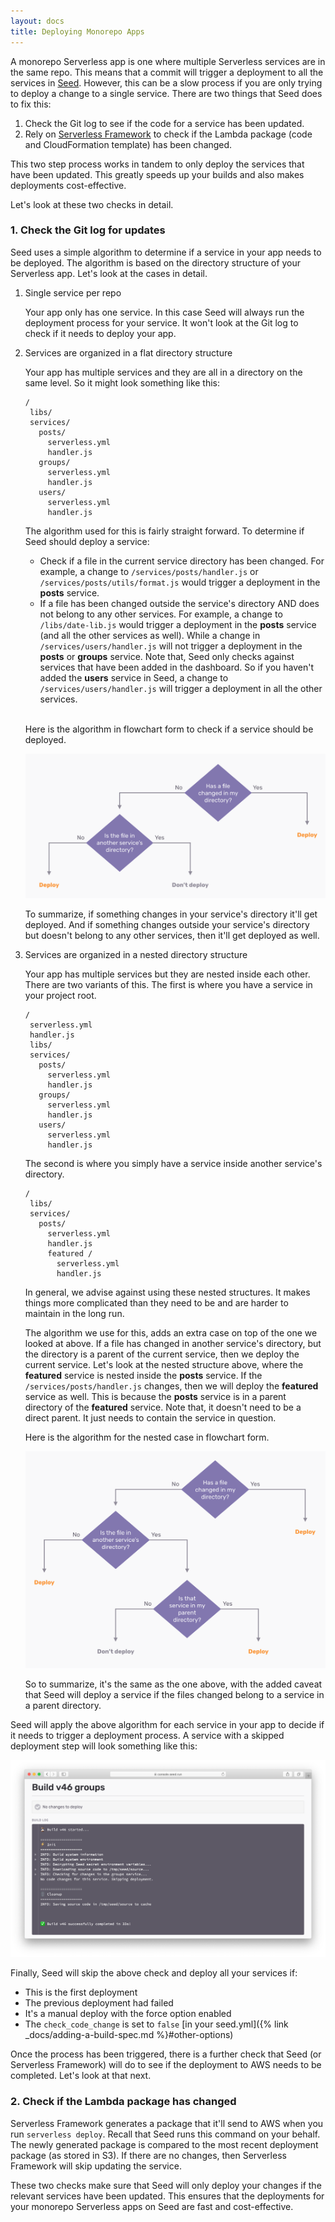 ```yaml
---
layout: docs
title: Deploying Monorepo Apps
---
```


A monorepo Serverless app is one where multiple Serverless services are in the same repo. This means that a commit will trigger a deployment to all the services in [Seed](/). However, this can be a slow process if you are only trying to deploy a change to a single service. There are two things that Seed does to fix this:

1. Check the Git log to see if the code for a service has been updated.
2. Rely on [Serverless Framework](https://serverless.com) to check if the Lambda package (code and CloudFormation template) has been changed.

This two step process works in tandem to only deploy the services that have been updated. This greatly speeds up your builds and also makes deployments cost-effective.

Let's look at these two checks in detail.

### 1. Check the Git log for updates

Seed uses a simple algorithm to determine if a service in your app needs to be deployed. The algorithm is based on the directory structure of your Serverless app. Let's look at the cases in detail.

1. Single service per repo

   Your app only has one service. In this case Seed will always run the deployment process for your service. It won't look at the Git log to check if it needs to deploy your app.

2. Services are organized in a flat directory structure

   Your app has multiple services and they are all in a directory on the same level. So it might look something like this:

   ```
   /
    libs/
    services/
      posts/
        serverless.yml
        handler.js
      groups/
        serverless.yml
        handler.js
      users/
        serverless.yml
        handler.js
   ```

   The algorithm used for this is fairly straight forward. To determine if Seed should deploy a service:

   - Check if a file in the current service directory has been changed. For example, a change to `/services/posts/handler.js` or `/services/posts/utils/format.js` would trigger a deployment in the **posts** service.
   - If a file has been changed outside the service's directory AND does not belong to any other services. For example, a change to `/libs/date-lib.js` would trigger a deployment in the **posts** service (and all the other services as well). While a change in `/services/users/handler.js` will not trigger a deployment in the **posts** or **groups** service. Note that, Seed only checks against services that have been added in the dashboard. So if you haven't added the **users** service in Seed, a change to `/services/users/handler.js` will trigger a deployment in all the other services.

   <br />Here is the algorithm in flowchart form to check if a service should be deployed.

   ![Flat directory services deployment algorithm](/assets/docs/deploying-monorepo-apps/flat-directory-services-deployment-algorithm.png)

   To summarize, if something changes in your service's directory it'll get deployed. And if something changes outside your service's directory but doesn't belong to any other services, then it'll get deployed as well.

3. Services are organized in a nested directory structure

   Your app has multiple services but they are nested inside each other. There are two variants of this. The first is where you have a service in your project root.

   ```
   /
    serverless.yml
    handler.js
    libs/
    services/
      posts/
        serverless.yml
        handler.js
      groups/
        serverless.yml
        handler.js
      users/
        serverless.yml
        handler.js
   ```
   
   The second is where you simply have a service inside another service's directory.

   ```
   /
    libs/
    services/
      posts/
        serverless.yml
        handler.js
        featured /
          serverless.yml
          handler.js
   ```

   In general, we advise against using these nested structures. It makes things more complicated than they need to be and are harder to maintain in the long run.

   The algorithm we use for this, adds an extra case on top of the one we looked at above. If a file has changed in another service's directory, but the directory is a parent of the current service, then we deploy the current service. Let's look at the nested structure above, where the **featured** service is nested inside the **posts** service. If the `/services/posts/handler.js` changes, then we will deploy the **featured** service as well. This is because the **posts** service is in a parent directory of the **featured** service. Note that, it doesn't need to be a direct parent. It just needs to contain the service in question.

   Here is the algorithm for the nested case in flowchart form.

   ![Nested services deployment algorithm](/assets/docs/deploying-monorepo-apps/nested-services-deployment-algorithm.png)

   So to summarize, it's the same as the one above, with the added caveat that Seed will deploy a service if the files changed belong to a service in a parent directory.

Seed will apply the above algorithm for each service in your app to decide if it needs to trigger a deployment process. A service with a skipped deployment step will look something like this:

![Skipped service with no code changes](/assets/docs/deploying-monorepo-apps/skipped-service-with-no-code-changes.png)

Finally, Seed will skip the above check and deploy all your services if:

- This is the first deployment
- The previous deployment had failed
- It's a manual deploy with the force option enabled
- The `check_code_change` is set to `false` [in your seed.yml]({% link _docs/adding-a-build-spec.md %}#other-options)

Once the process has been triggered, there is a further check that Seed (or Serverless Framework) will do to see if the deployment to AWS needs to be completed. Let's look at that next.

### 2. Check if the Lambda package has changed

Serverless Framework generates a package that it'll send to AWS when you run `serverless deploy`. Recall that Seed runs this command on your behalf. The newly generated package is compared to the most recent deployment package (as stored in S3). If there are no changes, then Serverless Framework will skip updating the service.

These two checks make sure that Seed will only deploy your changes if the relevant services have been updated. This ensures that the deployments for your monorepo Serverless apps on Seed are fast and cost-effective.
